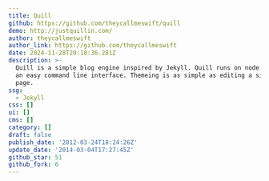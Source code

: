 ```yaml
---
title: Quill
github: https://github.com/theycallmeswift/quill
demo: http://justquillin.com/
author: theycallmeswift
author_link: https://github.com/theycallmeswift
date: 2024-11-28T20:10:36.281Z
description: >-
  Quill is a simple blog engine inspired by Jekyll. Quill runs on node and has
  an easy command line interface. Themeing is as simple as editing a single html
  page.
ssg:
  - Jekyll
css: []
ui: []
cms: []
category: []
draft: false
publish_date: '2012-03-24T18:24:26Z'
update_date: '2014-03-04T17:27:45Z'
github_star: 51
github_fork: 6
---
```

